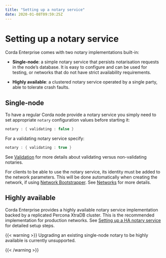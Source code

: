 ```yaml
---
title: "Setting up a notary service"
date: 2020-01-08T09:59:25Z
---
```



# Setting up a notary service
Corda Enterprise comes with two notary implementations built-in:


* **Single-node**: a simple notary service that persists notarisation requests in the node’s database. It is easy to configure
                    and can be used for testing, or networks that do not have strict availability requirements.


* **Highly available**: a clustered notary service operated by a single party, able to tolerate crash faults.



## Single-node
To have a regular Corda node provide a notary service you simply need to set appropriate `notary` configuration values
                before starting it:

```kotlin
notary : { validating : false }
```
For a validating notary service specify:

```kotlin
notary : { validating : true }
```
See [Validation](key-concepts-notaries.md#key-concepts-notaries-validation) for more details about validating versus non-validating notaries.

For clients to be able to use the notary service, its identity must be added to the network parameters. This will be
                done automatically when creating the network, if using [Network Bootstrapper](network-bootstrapper.md). See [Networks](corda-networks-index.md)
                for more details.


## Highly available
Corda Enterprise provides a highly available notary service implementation backed by a replicated Percona XtraDB cluster.
                This is the recommended implementation for production networks. See [Setting up a HA notary service](running-a-notary-cluster/toctree.md) for detailed
                setup steps.


{{< warning >}}
Upgrading an existing single-node notary to be highly available is currently unsupported.


{{< /warning >}}

